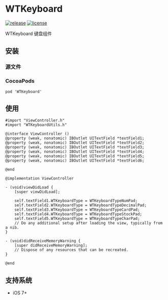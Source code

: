 # WTKeyboard

[![release](https://img.shields.io/badge/release-v0.1.0-orange.svg)](https://github.com/wutongr/WTKeyboard/releases) [![license](https://img.shields.io/badge/license-MIT-blue.svg)](https://github.com/wutongr/WTKeyboard/blob/master/LICENSE)

WTKeyboard 键盘组件

## 安装

### 源文件


### CocoaPods

```pod 'WTKeyboard'```

## 使用
```objc
#import "ViewController.h"
#import "WTKeyboardUtils.h"

@interface ViewController ()
@property (weak, nonatomic) IBOutlet UITextField *textField1;
@property (weak, nonatomic) IBOutlet UITextField *textField2;
@property (weak, nonatomic) IBOutlet UITextField *textField3;
@property (weak, nonatomic) IBOutlet UITextField *textField4;
@property (weak, nonatomic) IBOutlet UITextField *textField5;
@property (weak, nonatomic) IBOutlet UITextField *textField6;

@end

@implementation ViewController

- (void)viewDidLoad {
    [super viewDidLoad];
    
    self.textField1.WTKeyboardType = WTKeyboardTypeNumPad;
    self.textField2.WTKeyboardType = WTKeyboardTypeDecimalPad;
    self.textField3.WTKeyboardType = WTKeyboardTypeCardPad;
    self.textField4.WTKeyboardType = WTKeyboardTypeStockPad;
    self.textField5.WTKeyboardType = WTKeyboardTypeCharPad;
    // Do any additional setup after loading the view, typically from a nib.
}

- (void)didReceiveMemoryWarning {
    [super didReceiveMemoryWarning];
    // Dispose of any resources that can be recreated.
}

@end

```
## 支持系统
- iOS 7+
